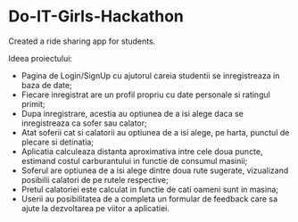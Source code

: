 # Do-IT-Girls-Hackathon

Created a ride sharing app for students.

Ideea proiectului:

 - Pagina de Login/SignUp cu ajutorul careia studentii se inregistreaza in baza de date;
 - Fiecare inregistrat are un profil propriu cu date personale si ratingul primit;
 - Dupa inregistrare,  acestia au optiunea de a isi alege daca se inregistreaza ca sofer sau calator;
 - Atat soferii cat si calatorii au optiunea de a isi alege, pe harta, punctul de plecare si detinatia;
 - Aplicatia calculeaza distanta aproximativa intre cele doua puncte, estimand costul carburantului in functie de consumul masinii;
 - Soferul are optiunea de a isi alege dintre doua rute sugerate, vizualizand posibilii calatori de pe rutele respective;
 - Pretul calatoriei este calculat in functie de cati oameni sunt in masina;
 - Userii au posibilitatea de a completa un formular de feedback care sa ajute la dezvoltarea pe viitor a aplicatiei.

